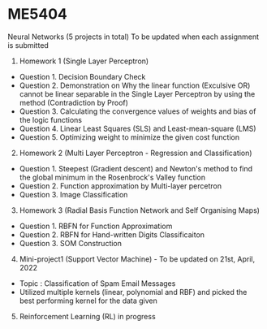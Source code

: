 # ME5404
Neural Networks (5 projects in total)
To be updated when each assignment is submitted

1. Homework 1 (Single Layer Perceptron)
* Question 1. Decision Boundary Check
* Question 2. Demonstration on Why the linear function (Exculsive OR) cannot be linear separable in the Single Layer Perceptron by using the method (Contradiction by Proof)
* Question 3. Calculating the convergence values of weights and bias of the logic functions
* Question 4. Linear Least Squares (SLS) and Least-mean-square (LMS)
* Question 5. Optimizing weight to minimize the given cost function

2. Homework 2 (Multi Layer Perceptron - Regression and Classification)
* Question 1. Steepest (Gradient descent) and Newton's method to find the global minimum in the Rosenbrock's Valley function
* Question 2. Function approximation by Multi-layer percetron
* Question 3. Image Classification 

3. Homework 3 (Radial Basis Function Network and Self Organising Maps)
* Question 1. RBFN for Function Approximatiom
* Question 2. RBFN for Hand-written Digits Classificaiton
* Question 3. SOM Construction

4. Mini-project1 (Support Vector Machine) - To be updated on 21st, April, 2022
* Topic : Classification of Spam Email Messages
* Utilized multiple kernels (linear, polynomial and RBF) and picked the best performing kernel for the data given
5. Reinforcement Learning (RL) in progress
